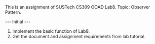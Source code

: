 This is an assignment of SUSTech CS309 OOAD Lab8.
Topic: Observer Pattern.

--- Initial ---
1. Implement the basic function of Lab8.
2. Get the document and assignment requirements from lab tutorial.